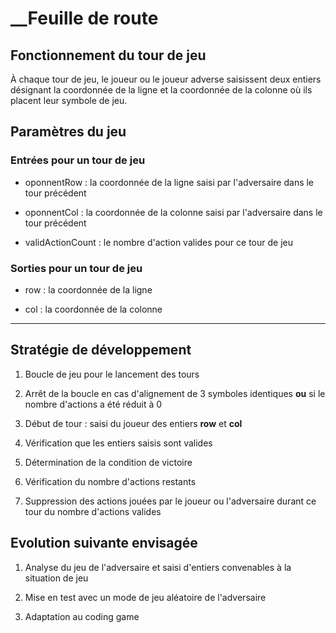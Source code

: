 # __Feuille de route

## Fonctionnement du tour de jeu

À chaque tour de jeu, le joueur ou le joueur adverse saisissent deux entiers désignant la coordonnée de la ligne et la  coordonnée de la colonne où ils placent leur symbole de jeu.

## Paramètres du jeu

### Entrées pour un tour de jeu

- oponnentRow : la coordonnée de la ligne saisi par l'adversaire dans le tour précédent

- oponnentCol : la coordonnée de la colonne saisi par l'adversaire dans le tour précédent

- validActionCount : le nombre d'action valides pour ce tour de jeu

### Sorties pour un tour de jeu

- row : la coordonnée de la ligne

- col : la coordonnée de la colonne 

---

## Stratégie de développement

1. Boucle de jeu pour le lancement des tours

2. Arrêt de la boucle en cas d'alignement de 3 symboles identiques **ou** si le nombre d'actions a été réduit à 0

3. Début de tour : saisi du joueur des entiers **row** et **col**

4. Vérification que les entiers saisis sont valides

5. Détermination de la condition de victoire

6. Vérification du nombre d'actions restants

7. Suppression des actions jouées par le joueur ou l'adversaire durant ce tour du nombre d'actions valides

## Evolution suivante envisagée

1. Analyse du jeu de l'adversaire et saisi d'entiers convenables à la situation de jeu

2. Mise en test avec un mode de jeu aléatoire de l'adversaire

3. Adaptation au coding game
